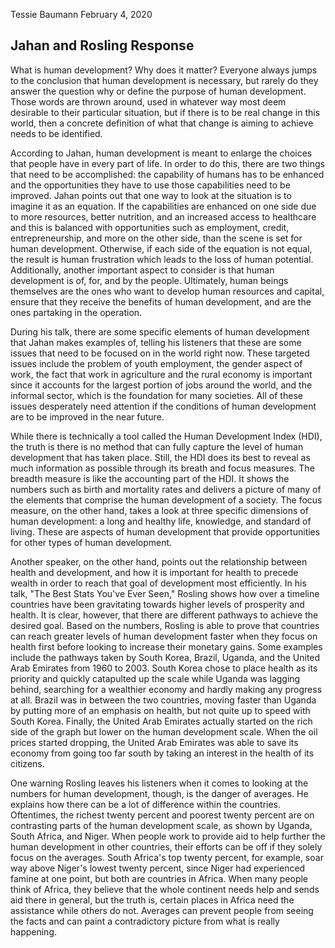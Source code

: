 Tessie Baumann
February 4, 2020

## Jahan and Rosling Response

What is human development? Why does it matter? Everyone always jumps to the conclusion that human development is necessary, but rarely do they answer the question why or define the purpose of human development. Those words are thrown around, used in whatever way most deem desirable to their particular situation, but if there is to be real change in this world, then a concrete definition of what that change is aiming to achieve needs to be identified.

According to Jahan, human development is meant to enlarge the choices that people have in every part of life. In order to do this, there are two things that need to be accomplished: the capability of humans has to be enhanced and the opportunities they have to use those capabilities need to be improved. Jahan points out that one way to look at the situation is to imagine it as an equation. If the capabilities are enhanced on one side due to more resources, better nutrition, and an increased access to healthcare and this is balanced with opportunities such as employment, credit, entrepreneurship, and more on the other side, than the scene is set for human development. Otherwise, if each side of the equation is not equal, the result is human frustration which leads to the loss of human potential. Additionally, another important aspect to consider is that human development is of, for, and by the people. Ultimately, human beings themselves are the ones who want to develop human resources and capital, ensure that they receive the benefits of human development, and are the ones partaking in the operation.

During his talk, there are some specific elements of human development that Jahan makes examples of, telling his listeners that these are some issues that need to be focused on in the world right now. These targeted issues include the problem of youth employment, the gender aspect of work, the fact that work in agriculture and the rural economy is important since it accounts for the largest portion of jobs around the world, and the informal sector, which is the foundation for many societies. All of these issues desperately need attention if the conditions of human development are to be improved in the near future. 

While there is technically a tool called the Human Development Index (HDI), the truth is there is no method that can fully capture the level of human development that has taken place. Still, the HDI does its best to reveal as much information as possible through its breath and focus measures. The breadth measure is like the accounting part of the HDI. It shows the numbers such as birth and mortality rates and delivers a picture of many of the elements that comprise the human development of a society. The focus measure, on the other hand, takes a look at three specific dimensions of human development: a long and healthy life, knowledge, and standard of living. These are aspects of human development that provide opportunities for other types of human development.

Another speaker, on the other hand, points out the relationship between health and development, and how it is important for health to precede wealth in order to reach that goal of development most efficiently. In his talk, "The Best Stats You've Ever Seen," Rosling shows how over a timeline countries have been gravitating towards higher levels of prosperity and health. It is clear, however, that there are different pathways to achieve the desired goal. Based on the numbers, Rosling is able to prove that countries can reach greater levels of human development faster when they focus on health first before looking to increase their monetary gains. Some examples include the pathways taken by South Korea, Brazil, Uganda, and the United Arab Emirates from 1960 to 2003. South Korea chose to place health as its priority and quickly catapulted up the scale while Uganda was lagging behind, searching for a wealthier economy and hardly making any progress at all. Brazil was in between the two countries, moving faster than Uganda by putting more of an emphasis on health, but not quite up to speed with South Korea. Finally, the United Arab Emirates actually started on the rich side of the graph but lower on the human development scale. When the oil prices started dropping, the United Arab Emirates was able to save its economy from going too far south by taking an interest in the health of its citizens.

One warning Rosling leaves his listeners when it comes to looking at the numbers for human development, though, is the danger of averages. He explains how there can be a lot of difference within the countries. Oftentimes, the richest twenty percent and poorest twenty percent are on contrasting parts of the human development scale, as shown by Uganda, South Africa, and Niger. When people work to provide aid to help further the human development in other countries, their efforts can be off if they solely focus on the averages. South Africa's top twenty percent, for example, soar way above Niger's lowest twenty percent, since Niger had experienced famine at one point, but both are countries in Africa. When many people think of Africa, they believe that the whole continent needs help and sends aid there in general, but the truth is, certain places in Africa need the assistance while others do not. Averages can prevent people from seeing the facts and can paint a contradictory picture from what is really happening.
